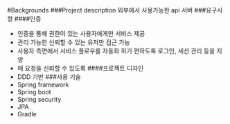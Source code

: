 #Backgrounds
###Project description
외부에서 사용가능한 api 서버
###요구사항
####인증
- 인증을 통해 권한이 있는 사용자에게만 서비스 제공
- 관리 가능한 신뢰할 수 있는 유저만 접근 가능
- 사용자 측면에서 서비스 플로우를 자동화 하기 편하도록 로그인, 세션 관리 등을 지양
- 매 요청을 신뢰할 수 있도록
####프로젝트 디자인
- DDD 기반
###사용 기술
- Spring framework
- Spring boot
- Spring security
- JPA
- Gradle
